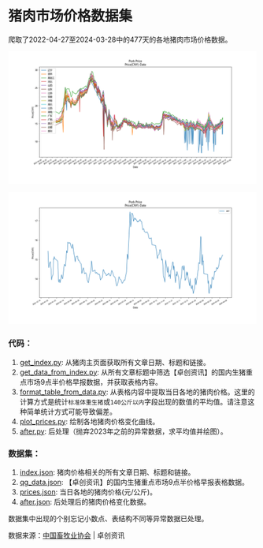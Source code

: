 # 猪肉市场价格数据集

爬取了2022-04-27至2024-03-28中的477天的各地猪肉市场价格数据。

![prices.png](prices.png)

![after-prices.png](after-prices.png)

### 代码：

1. [get_index.py](get_index.py): 从猪肉主页面获取所有文章日期、标题和链接。
2. [get_data_from_index.py](get_data_from_index.py): 从所有文章标题中筛选【卓创资讯】的国内生猪重点市场9点半价格早报数据，并获取表格内容。
3. [format_table_from_data.py](format_table_from_data.py): 从表格内容中提取当日各地的猪肉价格。这里的计算方式是统计`标准体重生猪`或`140公斤以内`字段出现的数值的平均值。请注意这种简单统计方式可能导致偏差。
4. [plot_prices.py](plot_prices.py): 绘制各地猪肉价格变化曲线。
5. [after.py](after.py): 后处理（抛弃2023年之前的异常数据，求平均值并绘图）。

### 数据集：

1. [index.json](index.json): 猪肉价格相关的所有文章日期、标题和链接。
2. [qg_data.json](qg_data.json): 【卓创资讯】的国内生猪重点市场9点半价格早报表格数据。
3. [prices.json](prices.json): 当日各地的猪肉价格(元/公斤)。
4. [after.json](after.json): 后处理后的猪肉价格变化数据。

数据集中出现的个别忘记小数点、表结构不同等异常数据已处理。

数据来源：[中国畜牧业协会](https://www.caaa.cn/) | 卓创资讯
